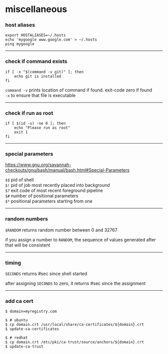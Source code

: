 # miscellaneous

### host aliases

```shell
export HOSTALIASES=~/.hosts
echo 'mygoogle www.google.com' > ~/.hosts
ping mygoogle
```

---

### check if command exists

```shell
if [ -x "$(command -v git)" ]; then
    echo git is installed
fi
```

`command -v` prints location of command if found. exit-code zero if found  
`-x` to ensure that file is executable

---

### check if run as root

```shell
if [ $(id -u) -ne 0 ]; then 
    echo "Please run as root"
    exit 1
fi
```

---

### special parameters

<https://www.gnu.org/savannah-checkouts/gnu/bash/manual/bash.html#Special-Parameters>

`$$` pid of shell  
`$!` pid of job most recently placed into background  
`$?` exit code of most recent foreground pipeline  
`$#` number of positional parameters  
`$*` positional parameters starting from one

---

### random numbers

`$RANDOM` returns random number between 0 and 32767

if you assign a number to `RANDOM`, the sequence of values generated after that will be consistent

---

### timing

`SECONDS` returns #sec since shell started

after assigning `SECONDS` to zero, it returns #sec since the assignment

---

### add ca cert

```shell
$ domain=myregistry.com

$ # ubuntu
$ cp domain.crt /usr/local/share/ca-certificates/${domain}.crt
$ update-ca-certificates

$ # redhat
$ cp domain.crt /etc/pki/ca-trust/source/anchors/${domain}.crt
$ update-ca-trust
```
